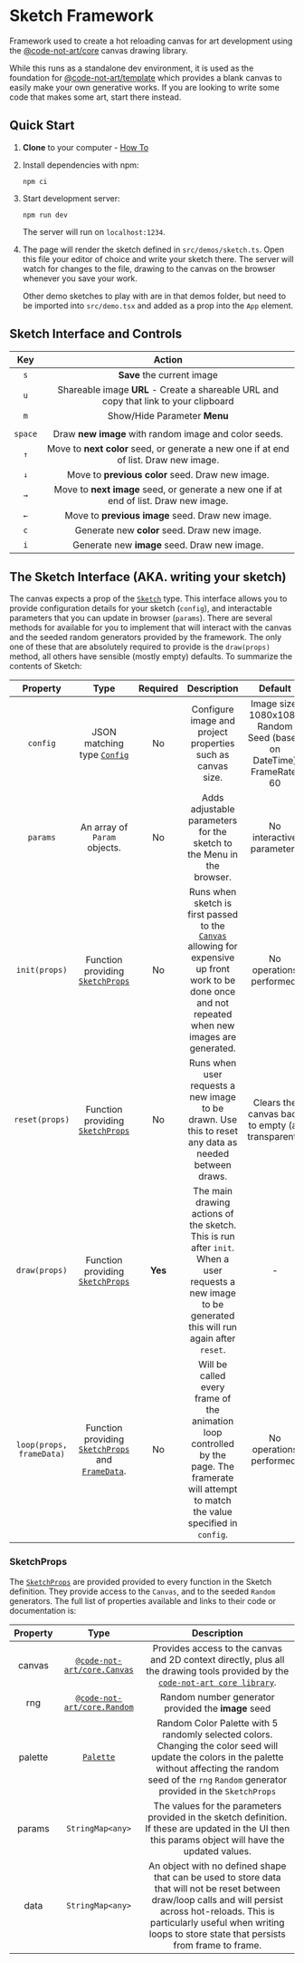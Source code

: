 # Sketch Framework

Framework used to create a hot reloading canvas for art development using the [@code-not-art/core](https://github.com/code-not-art/core) canvas drawing library.

While this runs as a standalone dev environment, it is used as the foundation for [@code-not-art/template](https://github.com/code-not-art/template) which provides a blank canvas to easily make your own generative works. If you are looking to write some code that makes some art, start there instead.

## Quick Start

1. **Clone** to your computer - [How To](https://docs.github.com/en/desktop/contributing-and-collaborating-using-github-desktop/adding-and-cloning-repositories/cloning-a-repository-from-github-to-github-desktop)

1. Install dependencies with npm:

   ```
   npm ci
   ```

1. Start development server:

   ```
   npm run dev
   ```

   The server will run on `localhost:1234`.

1. The page will render the sketch defined in `src/demos/sketch.ts`. Open this file your editor of choice and write your sketch there. The server will watch for changes to the file, drawing to the canvas on the browser whenever you save your work.

   Other demo sketches to play with are in that demos folder, but need to be imported into `src/demo.tsx` and added as a prop into the `App` element.

## Sketch Interface and Controls

| **Key** |                                      **Action**                                       |
| :-----: | :-----------------------------------------------------------------------------------: |
|   `s`   |                              **Save** the current image                               |
|   `u`   | Shareable image **URL** - Create a shareable URL and copy that link to your clipboard |
|   `m`   |                             Show/Hide Parameter **Menu**                              |
|         |                                                                                       |
| `space` |                 Draw **new image** with random image and color seeds.                 |
|   `↑`   | Move to **next color** seed, or generate a new one if at end of list. Draw new image. |
|   `↓`   |                   Move to **previous color** seed. Draw new image.                    |
|   `→`   | Move to **next image** seed, or generate a new one if at end of list. Draw new image. |
|   `←`   |                   Move to **previous image** seed. Draw new image.                    |
|   `c`   |                     Generate new **color** seed. Draw new image.                      |
|   `i`   |                     Generate new **image** seed. Draw new image.                      |

## The Sketch Interface (AKA. writing your sketch)

The canvas expects a prop of the [`Sketch`](src/sketch/Sketch.ts) type. This interface allows you to provide configuration details for your sketch (`config`), and interactable parameters that you can update in browser (`params`). There are several methods for available for you to implement that will interact with the canvas and the seeded random generators provided by the framework. The only one of these that are absolutely required to provide is the `draw(props)` method, all others have sensible (mostly empty) defaults. To summarize the contents of Sketch:

|       **Property**       |                                                 **Type**                                                  | **Required** |                                                                                                       **Description**                                                                                                       |                                 **Default**                                 |
| :----------------------: | :-------------------------------------------------------------------------------------------------------: | :----------: | :-------------------------------------------------------------------------------------------------------------------------------------------------------------------------------------------------------------------------: | :-------------------------------------------------------------------------: |
|         `config`         |                            JSON matching type [`Config`](src/sketch/Config.ts)                            |      No      |                                                                                 Configure image and project properties such as canvas size.                                                                                 | Image size: 1080x1080<br/>Random Seed (based on DateTime)<br/>FrameRate: 60 |
|         `params`         |                                       An array of `Param` objects.                                        |      No      |                                                                            Adds adjustable parameters for the sketch to the Menu in the browser.                                                                            |                          No interactive parameters                          |
|      `init(props)`       |                       Function providing [`SketchProps`](src/sketch/SketchProps.ts)                       |      No      | Runs when sketch is first passed to the [`Canvas`](https://github.com/code-not-art/core/blob/main/src/canvas/index.ts) allowing for expensive up front work to be done once and not repeated when new images are generated. |                          No operations performed.                           |
|      `reset(props)`      |                       Function providing [`SketchProps`](src/sketch/SketchProps.ts)                       |      No      |                                                            Runs when user requests a new image to be drawn. Use this to reset any data as needed between draws.                                                             |             Clears the canvas back to empty (all transparent).              |
|      `draw(props)`       |                       Function providing [`SketchProps`](src/sketch/SketchProps.ts)                       |   **Yes**    |                                    The main drawing actions of the sketch. This is run after `init`. When a user requests a new image to be generated this will run again after `reset`.                                    |                                      -                                      |
| `loop(props, frameData)` | Function providing [`SketchProps`](src/sketch/SketchProps.ts) and [`FrameData`](src/sketch/FrameData.ts). |      No      |                                        Will be called every frame of the animation loop controlled by the page. The framerate will attempt to match the value specified in `config`.                                        |                          No operations performed.                           |

### SketchProps

The [`SketchProps`](src/sketch/SketchProps.ts) are provided provided to every function in the Sketch definition. They provide access to the `Canvas`, and to the seeded `Random` generators. The full list of properties available and links to their code or documentation is:

| **Property** |                                             **Type**                                              |                                                                                                                   **Description**                                                                                                                   |
| :----------: | :-----------------------------------------------------------------------------------------------: | :-------------------------------------------------------------------------------------------------------------------------------------------------------------------------------------------------------------------------------------------------: |
|    canvas    | [`@code-not-art/core.Canvas`](https://github.com/code-not-art/core/blob/main/src/canvas/index.ts) |                                       Provides access to the canvas and 2D context directly, plus all the drawing tools provided by the [`code-not-art core library`](https://github.com/code-not-art/core).                                        |
|     rng      | [`@code-not-art/core.Random`](https://github.com/code-not-art/core/blob/main/src/random/index.ts) |                                                                                                 Random number generator provided the **image** seed                                                                                                 |
|   palette    |                             [`Palette`](src/sketch/Palette/index.ts)                              |                 Random Color Palette with 5 randomly selected colors. Changing the color seed will update the colors in the palette without affecting the random seed of the `rng` `Random` generator provided in the `SketchProps`                 |
|    params    |                                         `StringMap<any>`                                          |                                                The values for the parameters provided in the sketch definition. If these are updated in the UI then this params object will have the updated values.                                                |
|     data     |                                         `StringMap<any>`                                          | An object with no defined shape that can be used to store data that will not be reset between draw/loop calls and will persist across hot-reloads. This is particularly useful when writing loops to store state that persists from frame to frame. |
